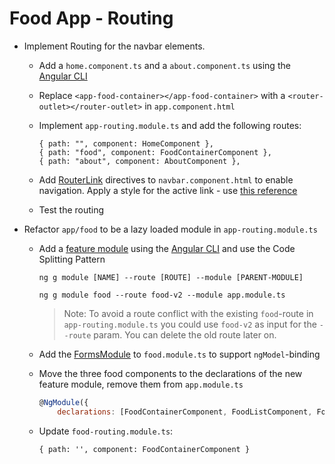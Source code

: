 # Food App - Routing

- Implement Routing for the navbar elements.

    - Add a `home.component.ts` and a `about.component.ts` using the [Angular CLI](https://angular.io/cli/generate#component-command)
    
    - Replace `<app-food-container></app-food-container>` with a `<router-outlet></router-outlet>` in `app.component.html`
    
    - Implement `app-routing.module.ts` and add the following routes: 

        ```
        { path: "", component: HomeComponent },
        { path: "food", component: FoodContainerComponent },
        { path: "about", component: AboutComponent },
        ```
    - Add [RouterLink](https://angular.io/api/router/RouterLink) directives to `navbar.component.html` to enable navigation. Apply a style for the active link - use [this reference](https://github.com/arambazamba/ng-dev/blob/main/demos/04-routing/routing-modules/src/app/shared/navbar/navbar.component.ts)

    - Test the routing

- Refactor `app/food` to be a lazy loaded module in `app-routing.module.ts`    
    
    - Add a [feature module](https://angular.io/guide/feature-modules) using the [Angular CLI](https://angular.io/cli/generate#module-command) and 
    use the Code Splitting Pattern 

        ```
        ng g module [NAME] --route [ROUTE] --module [PARENT-MODULE]
        ```

        ```
        ng g module food --route food-v2 --module app.module.ts
        ```
        
        >Note: To avoid a route conflict with the existing `food`-route in `app-routing.module.ts` you could use `food-v2` as input for the `--route` param. You can delete the old route later on.

    - Add the [FormsModule](https://angular.io/api/forms/FormsModule) to `food.module.ts` to support `ngModel`-binding

    - Move the three food components to the declarations of the new feature module, remove them from `app.module.ts`

        ```javascript
        @NgModule({
            declarations: [FoodContainerComponent, FoodListComponent, FoodEditComponent],
        ```    
    - Update `food-routing.module.ts`:

        ```
        { path: '', component: FoodContainerComponent }        
        ```        